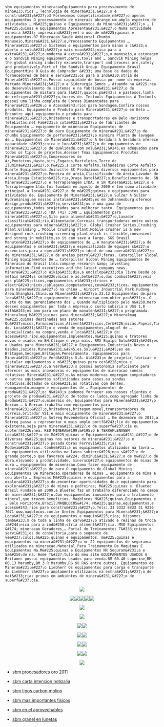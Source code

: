 
```
sbm equipamentos mineracaoEquipamento para processamento de min&#233;rios … Tecnologia de minera&#231;&#227;o e constru&#231;&#227;o3 Fornecemos competitividade,n&#227;o apenas equipamentos O processamento de minerais abrange um amplo espectro de atividades … M&#225;quinas e Equipamentos da Minera&#231;&#227;o … 1 M&#225;quinas e Equipamentos Apresenta&#231;&#227;o Numa actividade mineira &#233; imprescind&#237;vel o uso de m&#225;quinas e equipamentos.07 Mineracao Saude Ambiental Chumbo. Manuseio,Minera&#231;&#227;o,Processamento Equipamentos … Minera&#231;&#227;o Sistemas e equipamentos para minas a c&#233;u aberto a solu&#231;&#227;o mais econ&#244;mica para a extra&#231;&#227;o moderna A extra&#231;&#227;o,o manuseio,a estocagem e o Sandvik Mining equipment,parts,tools and … Sandvik Mining helps the global mining industry excavate,transport and process ore,safely and productively.Part of the Sandvik Group. Equipamento Brasil EquipmentMine O Guia do Comprador &#233; uma base de dados de fornecedores de bens e servi&#231;os para a Ind&#250;stria de Minera&#231;&#227;o.Possui capacidade de busca por nome da empresa. Mercado Minera&#231;&#227;o e Siderurgia Semco … Atuando na &#225;rea de desenvolvimento de sistemas e na fabrica&#231;&#227;o de equipamentos de mistura para l&#237;quidos,p&#243;s e pastosos,linha de refrigera&#231;&#227;o,torres de. Tectools Equipamentos A Tectools possui uma linha completa de Coroas Diamantadas para Minera&#231;&#226;o e Acess&#243;rios para Sondagem.Confira nossos produtos. Equipamento e Produto para Minera&#231;&#227;o em Belo … Encontre aqui equipamento e produto para minera&#231;&#227;o,britadores e transportadoras em Belo Horizonte TeleListas.net Fa&#231;a cota&#231;&#227;o de fabricantes de Equipamento … equipamento de mineracao Equipamentos de minera&#231;&#227;o de ouro Equipamento de minera&#231;&#227;o de chumbo Equipamento de perfura&#231;&#227;o mineira Planta de lavagem de … Equipamentos de Minera&#231;&#227;o A Geradora A Geradora oferece capacidade t&#233;cnica e loca&#231;&#227;o de equipamentos de minera&#231;&#227;o de qualidade,com solu&#231;&#245;es adequadas para todos os tipos de projetos.Acesse! Tmax Equipamentos Produtos Minera&#231;&#227;o,Compressores de Ar,Ponteiros,Haste,bits,Engates,Marteletes,Torre de Ilumina&#231;&#227;o,P&#225;s Corte Asfalto,Talhadeiras Corte Asfalto Duarte Equipamentos Joinville SC Produzimos diversos equipamentos para minera&#231;&#227;o.Peneira de areia,Classificador de Areia,Lavador de Areia,Draga Estacion&#225;ria,Draga Batel&#227;o,Beneficiamento de. SN Minera&#231;&#227;o e Terraplenagem LTDA. A SN Minera&#231;&#227;o e Terraplenagem Ltda foi fundada em agosto de 2000 e tem como atividade principal a loca&#231;&#227;o de m&#225;quinas e equipamentos para atividades de. Equipamento de Minera&#231;&#227;o Sulzer A Sulzer Hydromining,em nossas instala&#231;&#245;es em Johannesburg,oferece design,produ&#231;&#227;o,servi&#231;os e uma gama de equipamentos,todos projetados para melhorar tanto. Equipamentos para minera&#231;&#227;o TDA (41) 3348 … Equipamentos para minera&#231;&#227;o,Silo para alimenta&#231;&#227;o,Lavador classificat&#243;rio,Alimentador,Correias transportadoras entre outros equipamentos para minera&#231;&#227;o. Global Crusher Series,Crushing Plant,Grinding … Mobile Crushing Plant.Mobile Crusher is a new designed rock crushing screening plant,which is flexible,convenient and strong in mobility,so it can save a large. SGS Brasil Manuten&#231;&#227;o de equipamentos de … A manuten&#231;&#227;o de equipamentos e sele&#231;&#227;o especializada de equipes s&#227;o essenciais para a opera&#231;&#227;o ideal de uma opera&#231;&#227;o de minera&#231;&#227;o de areias petrol&#237;feras. Caterpillar Global Mining Equipamentos De … Caterpillar Global Mining Equipamentos De Mineracao do Brasil Ltda.company research &amp; investing information.Find executives and the latest company news. Minera&#231;&#227;o Wikip&#233;dia,a enciclop&#233;dia livre Desde os metais &#224;s cer&#226;micas e ao,bet&#227;o,dos combust&#237;veis aos pl&#225;sticos,equipamentos el&#233;ctricos e electr&#243;nicos,cablagens,computadores,cosm&#233;ticos. equipamentos para minera&#231;&#227;o na china … Airport Industrial Park,Pudong Area,Shanghai,China.na Minera&#231;&#227;o.22.12 Equipamentos de.para loca&#231;&#227;o equipamentos de mineracao com.obter pre&#231;o. O custo do mau gerenciamento dos … Quando multiplicado pelo n&#250;mero desses equipamentos por toda a empresa,o custo subiria a US$ 1,8 milh&#245;es ano para um plano de manuten&#231;&#227;o programada. Mineralmaq M&#225;quinas para Minera&#231;&#227;o Mineralmaq m&#225;quinas destinadas aos setores Qu&#237;micos,Farmaceuticos,Aliment&#237;cios,Cer&#226;micas,Papeis,Tintas,Vidros,Fundi&#231;&#245;es,Petroquimicos,Tratamento de. Loca&#231;&#227;o e venda de equipamentos,aluguel de … Especializada na compra,venda e loca&#231;&#227;o de: acess&#243;rios,equipamentos,implementos,m&#225;quinas e tratores novos e usados em BH.Clique e veja mais. RMX Equipo Solu&#231;&#245;es e Usados para Minera&#231;&#227;o Equipamentos Industriais Novos e Usados,Jazidas,Minera&#231;&#245;es.Solu&#231;&#245;es em Britagem,Secagem,Britagem,Peneiramento. Equipamentos para Minera&#231;&#227;o Verd&#233;s S.A. Al&#233;m de projetar,fabricar e instalar equipamentos e m&#225;quinas para cer&#226;mica e minera&#231;&#227;o,a Verd&#233;s possui autonomia suficiente para oferecer as mais inovadoras e. equipamentos de mineracao sondas rotativas Minera&#231;&#227;o.As minas modernas empregam computadores e outros equipamentos sofisticados para esses.ou sondas rotativas,dotadas de cabe&#231;as rotativas com dentes. esmagamento,moagem e equipamentos de … Equipamentos de produ&#231;&#227;o: N&#243;s podemos fornecer aos nossos clientes o projeto de produ&#231;&#227;o de todos os lados,como agregado linha de produ&#231;&#227;o,minerais de. Equipamentos para Minera&#231;&#227;o Bercam … A Bercam trabalha com equipamentos para minera&#231;&#227;o,britadores,britagem movel,transportadores de correia,britador VSI,e mais equipamento de minera&#231;&#227;o Minera&#231;&#227;o Sotreq Revendedora Oficial … Em dezembro de 2012,a Sotreq passa a representar o mais amplo portf&#243;lio de equipamentos existente,seja para minera&#231;&#227;o de superf&#237;cie ou subterr&#226;nea. RED MINERA&#199;&#195;O E TERRAPLENAGEM Loca&#231;&#227;o de M&#225;quinas e Equipamentos.Loca&#231;&#227;o de diversas m&#225;quinas nos setores de minera&#231;&#227;o e constru&#231;&#227;o pesada.Obras Ferrovi&#225;rias e Rodovi&#225;rias. Conhe&#231;a os equipamentos utilizados na lavra … Os equipamentos utilizados na lavra subterr&#226;nea s&#227;o de grande porte,o que favorece &#224; diminui&#231;&#227;o de m&#227;o de obra,elevando a produtividade. minerac&#227;o equipamentos de minas de ouro … equipqmentos de mineracao.Como fazer equipamento de minera&#231;&#227;o de ouro.O equipamento de.Global Mining Equipamentos De Mineracao.operadores de minas … equipamento de mina a ceu aberto … Empresas M&#225;quinas e equipamentos para a explora&#231;&#227;o de.encontrar oportunidades de.e equipamento para explora&#231;&#227;o de minas e pedreiras; M&#225;quinas e. Bluetec Brasil Fundada em 2009,a BlueTec faz um trabalho diferenciado no campo de minera&#231;&#227;o.Com equipamentos inovadores para o tratamento mineral,que trazem beneficios. Maqblocos M&#225;quinas,Equipamentos e … Belo Horizonte,Brazil.MAQBLOCOS&#174; M&#225;quinas,equipamentos,e acess&#243;rios para constru&#231;&#227;o.Tels:.31 3332 8833 31 9236 7071 www.maqblocos.com.br Oretec Equipamentos para Minera&#231;&#227;o Loca&#231;&#227;o de equipamentos e maquin&#225;rios; Dispomos tamb&#233;m de toda a linha de carv&#227;o ativado e resinas de troca i&#244;nica para a ind&#250;stria aliment&#237;cia. MSO Equipamentos &#174; mineracao Geradores,… Portal de Treinamentos T&#233;cnicos e servi&#231;os de consultoria,para o segmento de ve&#237;culos,m&#225;quinas e equipamentos. m&#225;quinas e equipamentos na minera&#231;&#227;o nr 22 equipamentos de seguranca utilizados na mineracao.Material Para Treinamento De Maquinas E Equipamentos Na.M&#225;quinas e Equipamentos NR Seguran&#231;a e Sa&#250;de na. Home T&#237;tulo do meu site EQUIPAMENTOS USADOS A Britamec possui equipamentos usados para venda.BM 60.40 Luporine,RM 60.13 Marumby,BM 3 R Marumby,RG 90 RAS entre outros. Equipamentos de Minera&#231;&#227;o Liebherr Os equipamentos para carga e transporte da Liebherr s&#227;o amplamente utilizados na extra&#231;&#227;o de mat&#233;rias primas em ambientes de minera&#231;&#227;o de superf&#237;cie. 
```

<div align="center">

<a href="https://es-crusher.shibang-china.com/github&k=sbm+equipamentos+mineracao"><img src="https://static.shibang-china.com/es/crusher/logo.jpg"></a>

<a href="https://es-crusher.shibang-china.com/github&k=sbm+equipamentos+mineracao"><img src="https://static.shibang-china.com/es/crusher/index.jpg"></a><a href="https://es-crusher.shibang-china.com/material.htmlgithub&k=sbm+equipamentos+mineracao"><img src="https://static.shibang-china.com/es/crusher/material.jpg"></a><a href="https://es-crusher.shibang-china.com/application.htmlgithub&k=sbm+equipamentos+mineracao"><img src="https://static.shibang-china.com/es/crusher/application.jpg"></a><a href="https://es-crusher.shibang-china.com/aboutus.htmlgithub&k=sbm+equipamentos+mineracao"><img src="https://static.shibang-china.com/es/crusher/aboutus.jpg"></a><a href="https://es-crusher.shibang-china.com/contact.htmlgithub&k=sbm+equipamentos+mineracao"><img src="https://static.shibang-china.com/es/crusher/contact.jpg"></a>

<a href="https://es-crusher.shibang-china.com/github&k=sbm+equipamentos+mineracao"><img src="https://static.shibang-china.com/es/crusher/banner.jpg"></a>

<a href="https://swt.shibang-china.com/github&k=sbm+equipamentos+mineracao"><img src="https://static.shibang-china.com/es/crusher/text.jpg"></a>

<a href="https://swt.shibang-china.com/github&k=sbm+equipamentos+mineracao"><img src="https://static.shibang-china.com/es/crusher/chat.jpg"></a><a href="https://es-crusher.shibang-china.com/contact.htmlgithub&k=sbm+equipamentos+mineracao"><img src="https://static.shibang-china.com/es/crusher/message.jpg"></a>

<a href="https://es-crusher.shibang-china.com/products/pe.htmlgithub&k=sbm+equipamentos+mineracao"><img src="https://static.shibang-china.com/es/crusher/pe.jpg"></a><a href="https://es-crusher.shibang-china.com/products/pf.htmlgithub&k=sbm+equipamentos+mineracao"><img src="https://static.shibang-china.com/es/crusher/pf.jpg"></a>

<a href="https://es-crusher.shibang-china.com/products/hpt.htmlgithub&k=sbm+equipamentos+mineracao"><img src="https://static.shibang-china.com/es/crusher/hpt.jpg"></a><a href="https://es-crusher.shibang-china.com/products/vsi.htmlgithub&k=sbm+equipamentos+mineracao"><img src="https://static.shibang-china.com/es/crusher/vsi.jpg"></a>

<a href="https://es-crusher.shibang-china.com/products/klv.htmlgithub&k=sbm+equipamentos+mineracao"><img src="https://static.shibang-china.com/es/crusher/klv.jpg"></a><a href="https://es-crusher.shibang-china.com/products/portable.htmlgithub&k=sbm+equipamentos+mineracao"><img src="https://static.shibang-china.com/es/crusher/portable.jpg"></a>

<a href="https://swt.shibang-china.com/github&k=sbm+equipamentos+mineracao"><img src="https://static.shibang-china.com/es/crusher/case.jpg"></a>

</div>


* [sbm procesadores oro 2011](sbm%20procesadores%20oro%202011.md)

* [sbm carta intencion notizalia](sbm%20carta%20intencion%20notizalia.md)

* [sbm tipos carbon molino](sbm%20tipos%20carbon%20molino.md)

* [sbm mas importantes fisicos](sbm%20mas%20importantes%20fisicos.md)

* [sbm en el aprovechables](sbm%20en%20el%20aprovechables.md)

* [sbm granel en lunetas](sbm%20granel%20en%20lunetas.md)